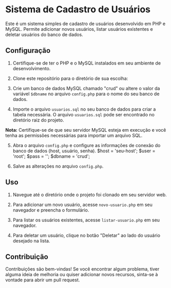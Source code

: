 # Sistema de Cadastro de Usuários

Este é um sistema simples de cadastro de usuários desenvolvido em PHP e MySQL. Permite adicionar novos usuários, listar usuários existentes e deletar usuários do banco de dados.

## Configuração

1. Certifique-se de ter o PHP e o MySQL instalados em seu ambiente de desenvolvimento.

2. Clone este repositório para o diretório de sua escolha:

3. Crie um banco de dados MySQL chamado "crud" ou altere o valor da variável `$dbname` no arquivo `config.php` para o nome do seu banco de dados.

4. Importe o arquivo `usuarios.sql` no seu banco de dados para criar a tabela necessária. O arquivo `usuarios.sql` pode ser encontrado no diretório raiz do projeto.

**Nota:** Certifique-se de que seu servidor MySQL esteja em execução e você tenha as permissões necessárias para importar um arquivo SQL.

5. Abra o arquivo `config.php` e configure as informações de conexão do banco de dados (host, usuário, senha).
$host = 'seu-host';
$user = 'root';
$pass = '';
$dbname = 'crud';


6. Salve as alterações no arquivo `config.php`.

## Uso

1. Navegue até o diretório onde o projeto foi clonado em seu servidor web.

2. Para adicionar um novo usuário, acesse `novo-usuario.php` em seu navegador e preencha o formulário.

3. Para listar os usuários existentes, acesse `listar-usuario.php` em seu navegador.

4. Para deletar um usuário, clique no botão "Deletar" ao lado do usuário desejado na lista.

## Contribuição

Contribuições são bem-vindas! Se você encontrar algum problema, tiver alguma ideia de melhoria ou quiser adicionar novos recursos, sinta-se à vontade para abrir um pull request.

